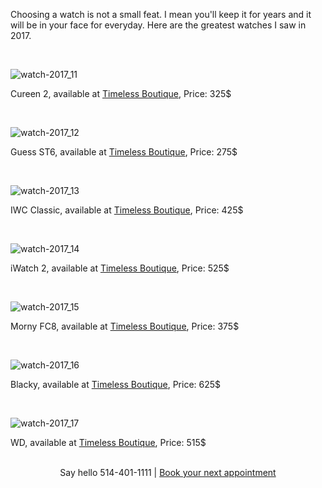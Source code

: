 Choosing a watch is not a small feat. I mean you'll keep it for years and it will be in your face for everyday. Here are the greatest watches I saw in 2017.

<br>

![watch-2017_11](../content/images/2017/10/watch-2017_11.jpg)

Cureen 2, available at [Timeless Boutique](https://chateaudivoire.com/en/watches), Price: 325$

<br>

![watch-2017_12](../content/images/2017/10/watch-2017_12.jpg)

Guess ST6, available at [Timeless Boutique](https://chateaudivoire.com/en/watches), Price: 275$

<br>

![watch-2017_13](../content/images/2017/10/watch-2017_13.jpg)

IWC Classic, available at [Timeless Boutique](https://chateaudivoire.com/en/watches), Price: 425$

<br>

![watch-2017_14](../content/images/2017/10/watch-2017_14.jpg)

iWatch 2, available at [Timeless Boutique](https://chateaudivoire.com/en/watches), Price: 525$

<br>

![watch-2017_15](../content/images/2017/10/watch-2017_15.jpg)

Morny FC8, available at [Timeless Boutique](https://chateaudivoire.com/en/watches), Price: 375$

<br>

![watch-2017_16](../content/images/2017/10/watch-2017_16.jpg)

Blacky, available at [Timeless Boutique](https://chateaudivoire.com/en/watches), Price: 625$

<br>

![watch-2017_17](../content/images/2017/10/watch-2017_17.jpg)

WD, available at [Timeless Boutique](https://chateaudivoire.com/en/watches), Price: 515$


<br>
<center>  
Say hello <i class="fas fa-phone"></i> 514-401-1111 | <i class="far fa-calendar-alt"></i> <a href="../book-your-next-appointment/">Book your next appointment</a>
</center>
<br>